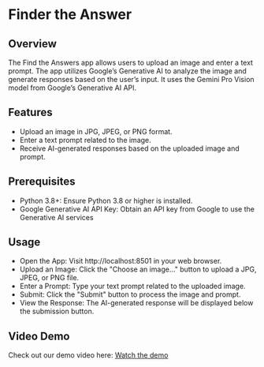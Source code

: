 # Finder the Answer

## Overview
The Find the Answers app allows users to upload an image and enter a text prompt. The app utilizes Google’s Generative AI to analyze the image and generate responses based on the user’s input. 
It uses the Gemini Pro Vision model from Google’s Generative AI API.

## Features
- Upload an image in JPG, JPEG, or PNG format.
- Enter a text prompt related to the image.
- Receive AI-generated responses based on the uploaded image and prompt.

## Prerequisites
- Python 3.8+: Ensure Python 3.8 or higher is installed.
- Google Generative AI API Key: Obtain an API key from Google to use the Generative AI services

## Usage
- Open the App: Visit http://localhost:8501 in your web browser.
- Upload an Image: Click the "Choose an image..." button to upload a JPG, JPEG, or PNG file.
- Enter a Prompt: Type your text prompt related to the uploaded image.
- Submit: Click the "Submit" button to process the image and prompt.
- View the Response: The AI-generated response will be displayed below the submission button.

## Video Demo

Check out our demo video here: [Watch the demo]([https://www.youtube.com/watch?v=6dulsyNb8Ds&t=3s])

